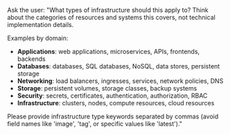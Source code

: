 Ask the user: "What types of infrastructure should this apply to? Think about the categories of resources and systems this covers, not technical implementation details.

Examples by domain:
- **Applications**: web applications, microservices, APIs, frontends, backends
- **Databases**: databases, SQL databases, NoSQL, data stores, persistent storage
- **Networking**: load balancers, ingresses, services, network policies, DNS
- **Storage**: persistent volumes, storage classes, backup systems
- **Security**: secrets, certificates, authentication, authorization, RBAC
- **Infrastructure**: clusters, nodes, compute resources, cloud resources

Please provide infrastructure type keywords separated by commas (avoid field names like 'image', 'tag', or specific values like 'latest')."
